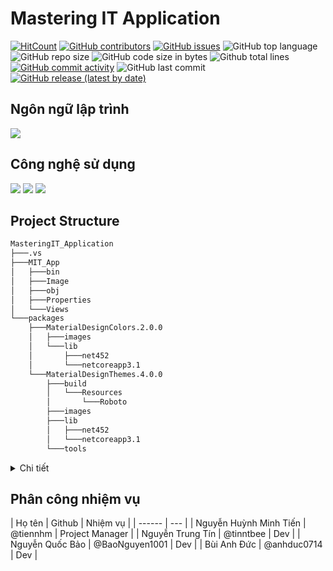 # Mastering IT Application

[![HitCount](http://hits.dwyl.com/ITUTE/MasteringIT_Applicationt.svg)](http://hits.dwyl.com/ITUTE/MasteringIT_Application)
[![GitHub contributors](https://img.shields.io/github/contributors/ITUTE/MasteringIT_Application)](https://github.com/ITUTE/MasteringIT_Application/graphs/contributors)
[![GitHub issues](https://img.shields.io/github/issues/ITUTE/MasteringIT_Application?color=red)](https://github.com/ITUTE/MasteringIT_Application/issues)
![GitHub top language](https://img.shields.io/github/languages/top/ITUTE/MasteringIT_Application?color=cyan)
![GitHub repo size](https://img.shields.io/github/repo-size/ITUTE/MasteringIT_Application)
![GitHub code size in bytes](https://img.shields.io/github/languages/code-size/ITUTE/MasteringIT_Application)
![Github total lines](https://sloc.xyz/github/ITUTE/MasteringIT_Application)
[![GitHub commit activity](https://img.shields.io/github/commit-activity/m/ITUTE/MasteringIT_Application?color=g)](https://github.com/ITUTE/MasteringIT_Application/graphs/code-frequency)
![GitHub last commit](https://img.shields.io/github/last-commit/ITUTE/MasteringIT_Application?color=yellow)
[![GitHub release (latest by date)](https://img.shields.io/github/v/release/ITUTE/MasteringIT_Application)](https://github.com/ITUTE/MasteringIT_Application/releases)

## Ngôn ngữ lập trình
<img src="https://img.icons8.com/ios-filled/50/000000/c-sharp-logo.png"/>

## Công nghệ sử dụng
![](https://img.icons8.com/metro/48/000000/asp.png)
![](https://img.icons8.com/ios/48/000000/apps-tab.png)
![](https://img.icons8.com/color/48/000000/microsoft-sql-server.png)

## Project Structure
``` bash
MasteringIT_Application
├───.vs
├───MIT_App
│   ├───bin
│   ├───Image
│   ├───obj
│   ├───Properties
│   └───Views
└───packages
    ├───MaterialDesignColors.2.0.0
    │   ├───images
    │   └───lib
    │       ├───net452
    │       └───netcoreapp3.1
    └───MaterialDesignThemes.4.0.0
        ├───build
        │   └───Resources
        │       └───Roboto
        ├───images
        ├───lib
        │   ├───net452
        │   └───netcoreapp3.1
        └───tools
```

<details>
  <summary> Chi tiết </summary>
</details>

## Phân công nhiệm vụ

| Họ tên | Github | Nhiệm vụ |
| ------ | --- |
| Nguyễn Huỳnh Minh Tiến | @tiennhm | Project Manager |
| Nguyễn Trung Tín | @tinntbee | Dev |
| Nguyễn Quốc Bảo | @BaoNguyen1001 | Dev |
| Bùi Anh Đức | @anhduc0714 | Dev |
